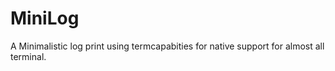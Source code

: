 # MiniLog  

A Minimalistic  log print using termcapabities for native support for almost all terminal. 

